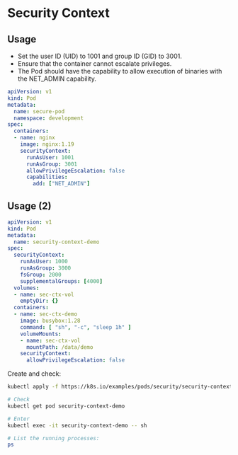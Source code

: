 # Security Context

## Usage
* Set the user ID (UID) to 1001 and group ID (GID) to 3001.
* Ensure that the container cannot escalate privileges.
* The Pod should have the capability to allow execution of binaries with the NET_ADMIN capability.

```yaml
apiVersion: v1
kind: Pod
metadata:
  name: secure-pod
  namespace: development
spec:
  containers:
  - name: nginx
    image: nginx:1.19
    securityContext:
      runAsUser: 1001
      runAsGroup: 3001
      allowPrivilegeEscalation: false
      capabilities:
        add: ["NET_ADMIN"]
```

## Usage (2)
```yaml
apiVersion: v1
kind: Pod
metadata:
  name: security-context-demo
spec:
  securityContext:
    runAsUser: 1000
    runAsGroup: 3000
    fsGroup: 2000
    supplementalGroups: [4000]
  volumes:
  - name: sec-ctx-vol
    emptyDir: {}
  containers:
  - name: sec-ctx-demo
    image: busybox:1.28
    command: [ "sh", "-c", "sleep 1h" ]
    volumeMounts:
    - name: sec-ctx-vol
      mountPath: /data/demo
    securityContext:
      allowPrivilegeEscalation: false
```

Create and check:
```sh
kubectl apply -f https://k8s.io/examples/pods/security/security-context.yaml

# Check
kubectl get pod security-context-demo

# Enter
kubectl exec -it security-context-demo -- sh

# List the running processes:
ps
```
